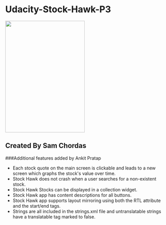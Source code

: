 # Udacity-Stock-Hawk-P3
<img src=https://cloud.githubusercontent.com/assets/11665250/16363184/5b42cfde-3be0-11e6-8918-bc5a854b50b6.png width="250" height="350">

## Created By Sam Chordas

###Additional features added by Ankit Pratap

 * Each stock quote on the main screen is clickable and leads to a new screen which graphs the stock's value over time.
 * Stock Hawk does not crash when a user searches for a non-existent stock.
 * Stock Hawk Stocks can be displayed in a collection widget.
 * Stock Hawk app has content descriptions for all buttons.
 * Stock Hawk app supports layout mirroring using both the RTL attribute and the start/end tags.
 * Strings are all included in the strings.xml file and untranslatable strings have a translatable tag marked to false.
